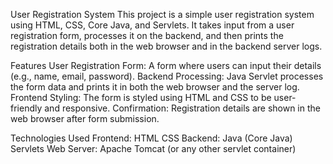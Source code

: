 User Registration System
This project is a simple user registration system using HTML, CSS, Core Java, and Servlets. It takes input from a user registration form, processes it on the backend, and then prints the registration details both in the web browser and in the backend server logs.

Features
User Registration Form: A form where users can input their details (e.g., name, email, password).
Backend Processing: Java Servlet processes the form data and prints it in both the web browser and the server log.
Frontend Styling: The form is styled using HTML and CSS to be user-friendly and responsive.
Confirmation: Registration details are shown in the web browser after form submission.

Technologies Used
Frontend:
HTML
CSS
Backend:
Java (Core Java)
Servlets
Web Server:
Apache Tomcat (or any other servlet container)
